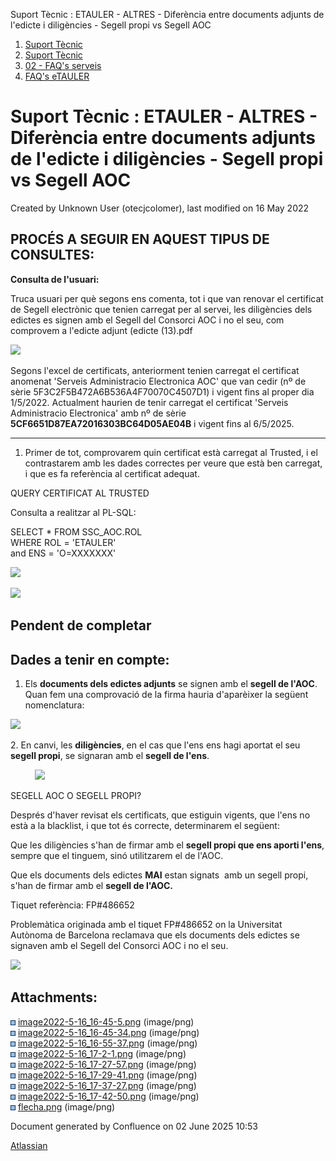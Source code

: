 Suport Tècnic : ETAULER - ALTRES - Diferència entre documents adjunts de l'edicte i diligències - Segell propi vs Segell AOC  

1.  [Suport Tècnic](index.html)
2.  [Suport Tècnic](13893782.html)
3.  [02 - FAQ's serveis](26313393.html)
4.  [FAQ's eTAULER](28705565.html)

Suport Tècnic : ETAULER - ALTRES - Diferència entre documents adjunts de l'edicte i diligències - Segell propi vs Segell AOC
============================================================================================================================

Created by Unknown User (otecjcolomer), last modified on 16 May 2022

**PROCÉS A SEGUIR EN AQUEST TIPUS DE CONSULTES:**
-------------------------------------------------

**Consulta de l'usuari:**

Truca usuari per què segons ens comenta, tot i que van renovar el certificat de Segell electrònic que tenien carregat per al servei, les diligències dels edictes es signen amb el Segell del Consorci AOC i no el seu, com comprovem a l'edicte adjunt (edicte (13).pdf

![](attachments/64981450/64981463.png)

Segons l'excel de certificats, anteriorment tenien carregat el certificat anomenat 'Serveis Administracio Electronica AOC' que van cedir (nº de sèrie 5F3C2F5B472A6B536A4F70070C4507D1) i vigent fins al proper dia 1/5/2022. Actualment haurien de tenir carregat el certificat 'Serveis Administracio Electronica' amb nº de sèrie **5CF6651D87EA72016303BC64D05AE04B** i vigent fins al 6/5/2025.

  

* * *

  

1.  Primer de tot, comprovarem quin certificat està carregat al Trusted, i el contrastarem amb les dades correctes per veure que està ben carregat, i que es fa referència al certificat adequat.

QUERY CERTIFICAT AL TRUSTED

Consulta a realitzar al PL-SQL:

SELECT \* FROM SSC\_AOC.ROL  
WHERE ROL = 'ETAULER'  
and ENS = 'O=XXXXXXX'

![](attachments/64981450/64981461.png)

  

![](attachments/64981450/64981462.png)

  

**Pendent de completar**
------------------------

  

  

**Dades a tenir en compte:**
----------------------------

  

1.  Els **documents dels edictes adjunts** se signen amb el **segell de l'AOC**. Quan fem una comprovació de la firma hauria d'aparèixer la següent nomenclatura:
    

  

  

![](attachments/64981450/64981454.png)

  

  

2\. En canvi, les **diligències**, en el cas que l'ens ens hagi aportat el seu **segell propi**, se signaran amb el **segell de l'ens**. 

  

          ![](attachments/64981450/64981455.png)

  

  

SEGELL AOC O SEGELL PROPI?

Després d'haver revisat els certificats, que estiguin vigents, que l'ens no està a la blacklist, i que tot és correcte, determinarem el següent:

Que les diligències s'han de firmar amb el **segell propi que ens aporti l'ens**, sempre que el tinguem, sinó utilitzarem el de l'AOC.

Que els documents dels edictes **MAI** estan signats  amb un segell propi, s'han de firmar amb el **segell de l'AOC.**

  

  

Tiquet referència: FP#486652

Problemàtica originada amb el tiquet FP#486652 on la Universitat Autònoma de Barcelona reclamava que els documents dels edictes se signaven amb el Segell del Consorci AOC i no el seu.

![](attachments/64981450/64981452.png)

  

  

Attachments:
------------

![](images/icons/bullet_blue.gif) [image2022-5-16\_16-45-5.png](attachments/64981450/64981451.png) (image/png)  
![](images/icons/bullet_blue.gif) [image2022-5-16\_16-45-34.png](attachments/64981450/64981452.png) (image/png)  
![](images/icons/bullet_blue.gif) [image2022-5-16\_16-55-37.png](attachments/64981450/64981454.png) (image/png)  
![](images/icons/bullet_blue.gif) [image2022-5-16\_17-2-1.png](attachments/64981450/64981455.png) (image/png)  
![](images/icons/bullet_blue.gif) [image2022-5-16\_17-27-57.png](attachments/64981450/64981460.png) (image/png)  
![](images/icons/bullet_blue.gif) [image2022-5-16\_17-29-41.png](attachments/64981450/64981461.png) (image/png)  
![](images/icons/bullet_blue.gif) [image2022-5-16\_17-37-27.png](attachments/64981450/64981462.png) (image/png)  
![](images/icons/bullet_blue.gif) [image2022-5-16\_17-42-50.png](attachments/64981450/64981463.png) (image/png)  
![](images/icons/bullet_blue.gif) [flecha.png](attachments/64981450/64981464.png) (image/png)  

Document generated by Confluence on 02 June 2025 10:53

[Atlassian](http://www.atlassian.com/)